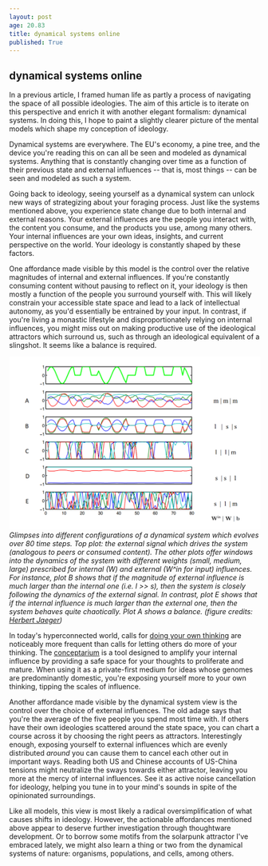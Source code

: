 ```yaml
---
layout: post
age: 20.83
title: dynamical systems online
published: True
---
```


## dynamical systems online

In a previous article, I framed human life as partly a process of navigating the space of all possible ideologies. The aim of this article is to iterate on this perspective and enrich it with another elegant formalism: dynamical systems. In doing this, I hope to paint a slightly clearer picture of the mental models which shape my conception of ideology.

Dynamical systems are everywhere. The EU's economy, a pine tree, and the device you're reading this on can all be seen and modeled as dynamical systems. Anything that is constantly changing over time as a function of their previous state and external influences -- that is, most things -- can be seen and modeled as such a system.

Going back to ideology, seeing yourself as a dynamical system can unlock new ways of strategizing about your foraging process. Just like the systems mentioned above, you experience state change due to both internal and external reasons. Your external influences are the people you interact with, the content you consume, and the products you use, among many others. Your internal influences are your own ideas, insights, and current perspective on the world. Your ideology is constantly shaped by these factors.

One affordance made visible by this model is the control over the relative magnitudes of internal and external influences. If you're constantly consuming content without pausing to reflect on it, your ideology is then mostly a function of the people you surround yourself with. This will likely constrain your accessible state space and lead to a lack of intellectual autonomy, as you'd essentially be entrained by your input. In contrast, if you're living a monastic lifestyle and disproportionately relying on internal influences, you might miss out on making productive use of the ideological attractors which surround us, such as through an ideological equivalent of a slingshot. It seems like a balance is required.

![](/assets/img/ds.png)
_Glimpses into different configurations of a dynamical system which evolves over 80 time steps. Top plot: the external signal which drives the system (analogous to peers or consumed content). The other plots offer windows into the dynamics of the system with different weights (small, medium, large) prescribed for internal (W) and external (W^in for input) influences. For instance, plot B shows that if the magnitude of external influence is much larger than the internal one (i.e. l >> s), then the system is closely following the dynamics of the external signal. In contrast, plot E shows that if the internal influence is much larger than the external one, then the system behaves quite chaotically. Plot A shows a balance. (figure credits: [Herbert Jaeger](https://www.ai.rug.nl/minds/uploads/LN_NN_RUG.pdf?page=56))_

In today's hyperconnected world, calls for [doing your own thinking](https://notes.andymatuschak.org/Do_your_own_thinking) are noticeably more frequent than calls for letting others do more of your thinking. The [conceptarium](/thoughtware/conceptarium/) is a tool designed to amplify your internal influence by providing a safe space for your thoughts to proliferate and mature. When using it as a private-first medium for ideas whose genomes are predominantly domestic, you're exposing yourself more to your own thinking, tipping the scales of influence.

Another affordance made visible by the dynamical system view is the control over the choice of external influences. The old adage says that you're the average of the five people you spend most time with. If others have their own ideologies scattered around the state space, you can chart a course across it by choosing the right peers as attractors. Interestingly enough, exposing yourself to external influences which are evenly distributed _around_ you can cause them to cancel each other out in important ways. Reading both US and Chinese accounts of US-China tensions might neutralize the sways towards either attractor, leaving you more at the mercy of internal influences. See it as active noise cancellation for ideology, helping you tune in to your mind's sounds in spite of the opinionated surroundings.

Like all models, this view is most likely a radical oversimplification of what causes shifts in ideology. However, the actionable affordances mentioned above appear to deserve further investigation through thoughtware development. Or to borrow some motifs from the solarpunk attractor I've embraced lately, we might also learn a thing or two from the dynamical systems of nature: organisms, populations, and cells, among others.
